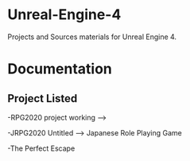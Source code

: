 # Unreal-Engine-4
Projects and Sources materials for Unreal Engine 4.

# Documentation


Project Listed
-----------------
-RPG2020 project working -->

-JRPG2020 Untitled --> Japanese Role Playing Game

-The Perfect Escape

